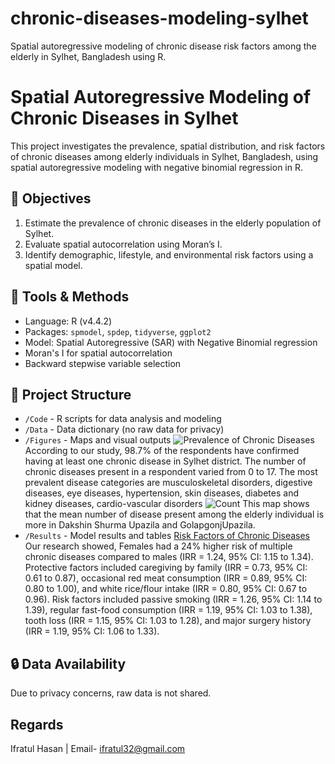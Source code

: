 # chronic-diseases-modeling-sylhet
Spatial autoregressive modeling of chronic disease risk factors among the elderly in Sylhet, Bangladesh using R.

# Spatial Autoregressive Modeling of Chronic Diseases in Sylhet

This project investigates the prevalence, spatial distribution, and risk factors of chronic diseases among elderly individuals in Sylhet, Bangladesh, using spatial autoregressive modeling with negative binomial regression in R.

## 📌 Objectives
1. Estimate the prevalence of chronic diseases in the elderly population of Sylhet.
2. Evaluate spatial autocorrelation using Moran’s I.
3. Identify demographic, lifestyle, and environmental risk factors using a spatial model.

## 🧰 Tools & Methods
- Language: R (v4.4.2)
- Packages: `spmodel`, `spdep`, `tidyverse`, `ggplot2`
- Model: Spatial Autoregressive (SAR) with Negative Binomial regression
- Moran's I for spatial autocorrelation
- Backward stepwise variable selection

## 📂 Project Structure
- `/Code` - R scripts for data analysis and modeling
- `/Data` - Data dictionary (no raw data for privacy)
- `/Figures` - Maps and visual outputs
![Prevalence of Chronic Diseases](https://github.com/user-attachments/assets/a8240735-0804-46a4-8ff4-07b0aa4968de)
According to our study, 98.7% of the respondents have confirmed having at least one chronic disease in Sylhet district. The number of chronic diseases present in a respondent varied from 0 to 17. The most prevalent disease categories are musculoskeletal disorders, digestive diseases, eye diseases, hypertension, skin diseases, diabetes and kidney diseases, cardio-vascular disorders 
![Count](https://github.com/user-attachments/assets/38e6bc9d-3008-4325-81df-c3ac860ba540)
This map shows that the mean number of disease present among the elderly individual is more in 
Dakshin Shurma Upazila and GolapgonjUpazila.
- `/Results` - Model results and tables
  [Risk Factors of Chronic Diseases](https://github.com/user-attachments/files/20464399/New.Microsoft.Excel.Worksheet.2.xlsx)
Our research showed, Females had a 24% higher risk of multiple chronic diseases compared to males (IRR = 1.24, 95% CI: 1.15 to 1.34). Protective factors included caregiving by family (IRR = 0.73, 95% CI: 0.61 to 0.87), occasional red meat consumption (IRR = 0.89, 95% CI: 0.80 to 1.00), and white rice/flour intake (IRR = 0.80, 95% CI: 0.67 to 0.96). Risk factors included passive smoking (IRR = 1.26, 95% CI: 1.14 to 1.39), regular fast-food consumption (IRR = 1.19, 95% CI: 1.03 to 1.38), tooth loss (IRR = 1.15, 95% CI: 1.03 to 1.28), and major surgery history (IRR = 1.19, 95% CI: 1.06 to 1.33).
## 🔒 Data Availability
Due to privacy concerns, raw data is not shared.


## Regards
Ifratul Hasan |
Email- ifratul32@gmail.com



